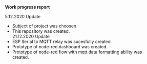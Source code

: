 **Work progress report**

5.12.2020 Update
- Subject of project was choosen.  
- This repository was created.  
21.12.2020 Update
- ESP Serial to MQTT relay was sucesfully created. 
- Prototype of node-red dashboard was created.  
- Prototype of node-red flow with mqtt data formatting ability was created.  
